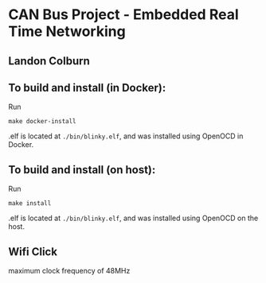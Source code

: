 # CAN Bus Project - Embedded Real Time Networking

## Landon Colburn

## To build and install (in Docker):

Run

```
make docker-install
```

.elf is located at `./bin/blinky.elf`, and was installed using OpenOCD in Docker.

## To build and install (on host):

Run

```
make install
```

.elf is located at `./bin/blinky.elf`, and was installed using OpenOCD on the host.


## Wifi Click

maximum clock frequency of 48MHz
